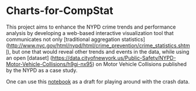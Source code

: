 # Charts-for-CompStat

This project aims to enhance the NYPD crime trends and performance analysis by developing a web-based interactive visualization tool that communicates not only [traditional aggregation statistics] (http://www.nyc.gov/html/nypd/html/crime_prevention/crime_statistics.shtml), but one that would reveal other trends and events in the data, while using an open [dataset] (https://data.cityofnewyork.us/Public-Safety/NYPD-Motor-Vehicle-Collisions/h9gi-nx95) on Motor Vehicle Collisions published by the NYPD as a case study.

 



One can use this [notebook](http://nbviewer.ipython.org/github/yanyuchka/Charts-for-CompStat/blob/master/smpl_stats_explr.ipynb) as a draft for playing around with the crash data. 
